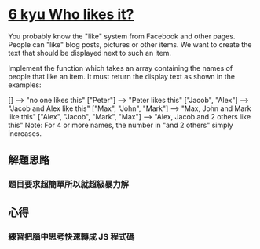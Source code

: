 # [6 kyu Who likes it?](https://www.codewars.com/kata/5266876b8f4bf2da9b000362/)

You probably know the "like" system from Facebook and other pages. People can "like" blog posts, pictures or other items. We want to create the text that should be displayed next to such an item.

Implement the function which takes an array containing the names of people that like an item. It must return the display text as shown in the examples:

[]                                -->  "no one likes this"
["Peter"]                         -->  "Peter likes this"
["Jacob", "Alex"]                 -->  "Jacob and Alex like this"
["Max", "John", "Mark"]           -->  "Max, John and Mark like this"
["Alex", "Jacob", "Mark", "Max"]  -->  "Alex, Jacob and 2 others like this"
Note: For 4 or more names, the number in "and 2 others" simply increases.

## 解題思路
### 題目要求超簡單所以就超級暴力解

## 心得
### 練習把腦中思考快速轉成 JS 程式碼